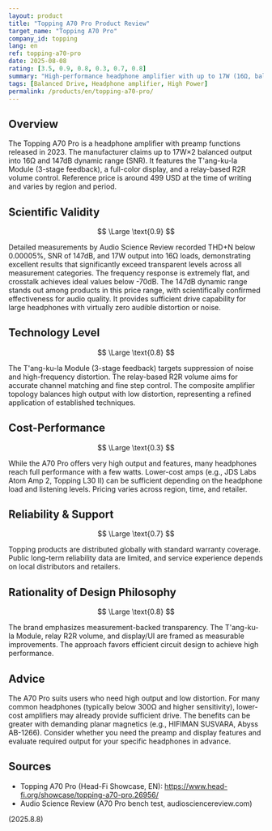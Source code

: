 ```yaml
---
layout: product
title: "Topping A70 Pro Product Review"
target_name: "Topping A70 Pro"
company_id: topping
lang: en
ref: topping-a70-pro
date: 2025-08-08
rating: [3.5, 0.9, 0.8, 0.3, 0.7, 0.8]
summary: "High-performance headphone amplifier with up to 17W (16Ω, balanced), but value depends on load requirements; may be overkill for typical use"
tags: [Balanced Drive, Headphone amplifier, High Power]
permalink: /products/en/topping-a70-pro/
---
```

## Overview

The Topping A70 Pro is a headphone amplifier with preamp functions released in 2023. The manufacturer claims up to 17W×2 balanced output into 16Ω and 147dB dynamic range (SNR). It features the T'ang-ku-la Module (3-stage feedback), a full-color display, and a relay-based R2R volume control. Reference price is around 499 USD at the time of writing and varies by region and period.

## Scientific Validity

$$ \Large \text{0.9} $$

Detailed measurements by Audio Science Review recorded THD+N below 0.00005%, SNR of 147dB, and 17W output into 16Ω loads, demonstrating excellent results that significantly exceed transparent levels across all measurement categories. The frequency response is extremely flat, and crosstalk achieves ideal values below -70dB. The 147dB dynamic range stands out among products in this price range, with scientifically confirmed effectiveness for audio quality. It provides sufficient drive capability for large headphones with virtually zero audible distortion or noise.

## Technology Level

$$ \Large \text{0.8} $$

The T'ang-ku-la Module (3-stage feedback) targets suppression of noise and high-frequency distortion. The relay-based R2R volume aims for accurate channel matching and fine step control. The composite amplifier topology balances high output with low distortion, representing a refined application of established techniques.

## Cost-Performance

$$ \Large \text{0.3} $$

While the A70 Pro offers very high output and features, many headphones reach full performance with a few watts. Lower-cost amps (e.g., JDS Labs Atom Amp 2, Topping L30 II) can be sufficient depending on the headphone load and listening levels. Pricing varies across region, time, and retailer.

## Reliability & Support

$$ \Large \text{0.7} $$

Topping products are distributed globally with standard warranty coverage. Public long-term reliability data are limited, and service experience depends on local distributors and retailers.

## Rationality of Design Philosophy

$$ \Large \text{0.8} $$

The brand emphasizes measurement-backed transparency. The T'ang-ku-la Module, relay R2R volume, and display/UI are framed as measurable improvements. The approach favors efficient circuit design to achieve high performance.

## Advice

The A70 Pro suits users who need high output and low distortion. For many common headphones (typically below 300Ω and higher sensitivity), lower-cost amplifiers may already provide sufficient drive. The benefits can be greater with demanding planar magnetics (e.g., HIFIMAN SUSVARA, Abyss AB-1266). Consider whether you need the preamp and display features and evaluate required output for your specific headphones in advance.

## Sources

- Topping A70 Pro (Head-Fi Showcase, EN): https://www.head-fi.org/showcase/topping-a70-pro.26956/
- Audio Science Review (A70 Pro bench test, audiosciencereview.com)

(2025.8.8)